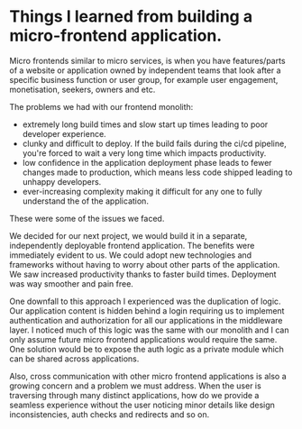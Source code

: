 # Things I learned from building a micro-frontend application.

Micro frontends similar to micro services, is when you have features/parts of a website or application owned by independent teams that look after a specific business function or user group, for example user engagement, monetisation, seekers, owners and etc.

The problems we had with our frontend monolith:

* extremely long build times and slow start up times leading to poor developer experience.
* clunky and difficult to deploy. If the build fails during the ci/cd pipeline, you're forced to wait a very long time which impacts productivity.
* low confidence in the application deployment phase leads to fewer changes made to production, which means less code shipped leading to unhappy developers. 
* ever-increasing complexity making it difficult for any one to fully understand the  of the application.

These were some of the issues we faced.

We decided for our next project, we would build it in a separate, independently deployable frontend application. The benefits were immediately evident to us. We could adopt new technologies and frameworks without having to worry about other parts of the application. We saw increased productivity thanks to faster build times. Deployment was way smoother and pain free. 

One downfall to this approach I experienced was the duplication of logic. Our application content is hidden behind a login requiring us to implement authentication and authorization for all our applications in the middleware layer. I noticed much of this logic was the same with our monolith and I can only assume future micro frontend applications would require the same. One solution would be to expose the auth logic as a private module which can be shared across applications. 

Also, cross communication with other micro frontend applications is also a growing concern and a problem we must address. When the user is traversing through many distinct applications, how do we provide a seamless experience without the user noticing minor details like design inconsistencies, auth checks and redirects and so on.
